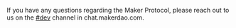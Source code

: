 If you have any questions regarding the Maker Protocol, please reach out to us on the [#dev](https://chat.makerdao.com/channel/dev) channel in chat.makerdao.com.  